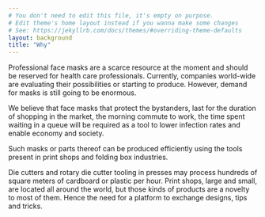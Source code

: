 ```yaml
---
# You don't need to edit this file, it's empty on purpose.
# Edit theme's home layout instead if you wanna make some changes
# See: https://jekyllrb.com/docs/themes/#overriding-theme-defaults
layout: background
title: "Why"
---
```


Professional face masks are a scarce resource at the moment and should be
reserved for health care professionals. Currently, companies world-wide are
evaluating their possibilities or starting to produce. However, demand for masks
is still going to be enormous.

We believe that face masks that protect the bystanders, last for the duration of
shopping in the market, the morning commute to work, the time spent waiting in a
queue will be required as a tool to lower infection rates and enable economy and
society.

Such masks or parts thereof can be produced efficiently using the tools present
in print shops and folding box industries. 

Die cutters and rotary die cutter tooling in presses may process hundreds of
square meters of cardboard or plastic per hour. Print shops, large and small,
are located all around the world, but those kinds of products are a novelty to
most of them. Hence the need for a platform to exchange designs, tips and
tricks.
